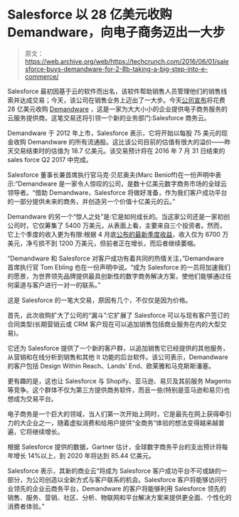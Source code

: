# Salesforce 以 28 亿美元收购 Demandware，向电子商务迈出一大步

> 原文：<https://web.archive.org/web/https://techcrunch.com/2016/06/01/salesforce-buys-demandware-for-2-8b-taking-a-big-step-into-e-commerce/>

Salesforce 最初因基于云的软件而出名，该软件帮助销售人员管理他们的销售线索并达成交易；今天，该公司在销售业务上迈出了一大步。今天[公司宣布](https://web.archive.org/web/20230405151633/http://investor.salesforce.com/about-us/investor/investor-news/investor-news-details/2016/Salesforce-Signs-Definitive-Agreement-to-Acquire-Demandware/default.aspx)将花费 28 亿美元收购 [Demandware](https://web.archive.org/web/20230405151633/http://www.demandware.com/) ，这是一家为大大小小的企业提供电子商务服务的云服务提供商。这笔交易还将引领一个新的业务部门:Salesforce 商务云。

Demandware 于 2012 年上市，Salesforce 表示，它将开始以每股 75 美元的现金收购 Demandware 的所有流通股。这比该公司目前的估值有很大的溢价——昨天交易结束时的估值为 18.7 亿美元。该交易预计将在 2016 年 7 月 31 日结束的 sales force Q2 2017 中完成。

Salesforce 董事长兼首席执行官马克·贝尼奥夫(Marc Benioff)在一份声明中表示:“Demandware 是一家令人惊叹的公司，是数十亿美元数字商务市场的全球云领导者。“借助 Demandware，Salesforce 将做好准备，作为我们客户成功平台的一部分提供未来的商务，并创造另一个价值十亿美元的云。”

Demandware 的另一个“惊人之处”是:它是如何成长的。当这家公司还是一家初创公司时，它仅筹集了 5400 万美元，从表面上看，主要来自三个投资者。然而，它上个季度的收入更为有限:根据 4 月底[公布的最新季度收益](https://web.archive.org/web/20230405151633/http://phx.corporate-ir.net/External.File?item=UGFyZW50SUQ9MzM1NDg1fENoaWxkSUQ9LTF8VHlwZT0z&t=1&cb=635973642038186992)，收入仅为 6700 万美元，净亏损不到 1200 万美元，但前者正在增长，而后者继续萎缩。

“Demandware 和 Salesforce 对客户成功有着共同的热情关注，”Demandware 首席执行官 Tom Ebling 也在一份声明中说。“成为 Salesforce 的一员将加速我们的愿景，为世界领先品牌提供最具创新性的数字商务解决方案，使他们能够通过任何渠道与客户进行一对一的联系。”

这是 Salesforce 的一笔大交易，原因有几个，不仅仅是因为价格。

首先，此次收购扩大了公司的“漏斗”:它扩展了 Salesforce 可以与现有客户签订的合同类型(长期营销云或 CRM 客户现在可以追加销售包括商业服务在内的大型交易)。

它还为 Salesforce 提供了一个新的客户群，以追加销售它已经提供的其他服务，从营销和在线分析到销售和其他 It 功能的后台软件。该公司表示，Demandware 的客户包括 Design Within Reach、Lands' End、欧莱雅和马克斯斯潘塞。

更有趣的是，这也让 Salesforce 与 Shopify、亚马逊、易贝及其前服务 Magento 等竞争。这个群体不仅为第三方提供商务软件，而且一些(特别是亚马逊和易贝)也想成为交易平台。

电子商务是一个巨大的领域，当人们第一次开始上网时，它是最先在网上获得牵引力的大企业之一，随着虚拟消费和给用户提供“全商务”体验的想法变得越来越普遍，它将继续增长。

根据 Salesforce 提供的数据，Gartner 估计，全球数字商务平台的支出预计将每年增长 14%以上，到 2020 年将达到 85.44 亿美元。

Salesforce 表示，其新的商业云“将成为 Salesforce 客户成功平台不可或缺的一部分，为公司创造以全新方式与客户联系的机会。Salesforce 客户将能够访问行业领先的企业云商务平台，Demandware 的客户将能够利用 Salesforce 领先的销售、服务、营销、社区、分析、物联网和平台解决方案来提供更全面、个性化的消费者体验。”